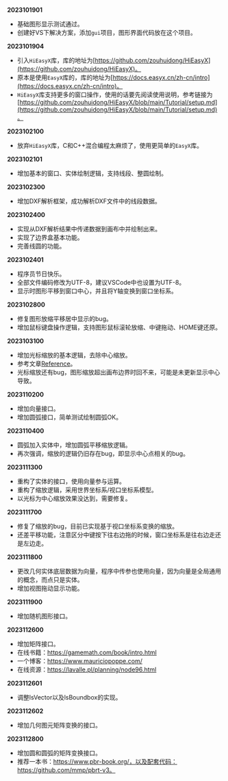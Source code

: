 **2023101901**
- 基础图形显示测试通过。
- 创建好VS下解决方案，添加`gui`项目，图形界面代码放在这个项目。

**2023101904**
- 引入`HiEasyX`库，库的地址为[https://github.com/zouhuidong/HiEasyX](https://github.com/zouhuidong/HiEasyX)。
- 原本是使用`EasyX`库的，库的地址为[https://docs.easyx.cn/zh-cn/intro](https://docs.easyx.cn/zh-cn/intro)。
- `HiEasyX`库支持更多的窗口操作，使用的话要先阅读使用说明，参考链接为[https://github.com/zouhuidong/HiEasyX/blob/main/Tutorial/setup.md](https://github.com/zouhuidong/HiEasyX/blob/main/Tutorial/setup.md)。

**2023102100**
- 放弃`HiEasyX`库，C和C++混合编程太麻烦了，使用更简单的`EasyX`库。

**2023102101**
- 增加基本的窗口、实体绘制逻辑，支持线段、整圆绘制。

**2023102300**
- 增加DXF解析框架，成功解析DXF文件中的线段数据。

**2023102400**
- 实现从DXF解析结果中传递数据到画布中并绘制出来。
- 实现了边界盒基本功能。
- 完善线圆的功能。

**2023102401**
- 程序员节日快乐。
- 全部文件编码修改为UTF-8，建议VSCode中也设置为UTF-8。
- 显示时图形平移到窗口中心，并且将Y轴变换到窗口坐标系。

**2023102800**
- 修复图形放缩平移居中显示的bug。
- 增加鼠标键盘操作逻辑，支持图形鼠标滚轮放缩、中键拖动、HOME键还原。

**2023103100**
- 增加光标缩放的基本逻辑，去除中心缩放。
- 参考文章[Reference](https://medium.com/@benjamin.botto/zooming-at-the-mouse-coordinates-with-affine-transformations-86e7312fd50b)。
- 光标缩放还有bug，图形缩放超出画布边界时回不来，可能是未更新显示中心导致。

**2023110200**
- 增加向量接口。
- 增加圆弧接口，简单测试绘制圆弧OK。

**2023110400**
- 圆弧加入实体中，增加圆弧平移缩放逻辑。
- 再次强调，缩放的逻辑仍旧存在bug，即显示中心点相关的bug。

**2023111300**
- 重构了实体的接口，使用向量参与运算。
- 重构了缩放逻辑，采用世界坐标系/视口坐标系模型。
- 以光标为中心缩放效果没达到，需要修复。

**2023111700**
- 修复了缩放的bug，目前已实现基于视口坐标系变换的缩放。
- 还差平移功能，注意区分中键按下往右边拖的时候，窗口坐标系是往右边走还是左边走。

**2023111800**
- 更改几何实体底层数据为向量，程序中传参也使用向量，因为向量是全局通用的概念，而点只是实体。
- 增加视图拖动显示功能。

**2023111900**
- 增加随机图形接口。

**2023112600**
- 增加矩阵接口。
- 在线书籍：https://gamemath.com/book/intro.html
- 一个博客：https://www.mauriciopoppe.com/
- 在线资源：https://lavalle.pl/planning/node96.html

**2023112601**
- 调整lsVector以及lsBoundbox的实现。

**2023112602**
- 增加几何图元矩阵变换的接口。

**2023112800**
- 增加圆和圆弧的矩阵变换接口。
- 推荐一本书：https://www.pbr-book.org/，以及配套代码：https://github.com/mmp/pbrt-v3。